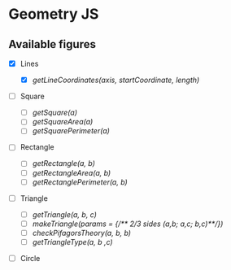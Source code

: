 # Geometry JS   

## Available figures    
- [x] Lines
    - [x] *getLineCoordinates(axis, startCoordinate, length)*   
- [ ] Square    
    - [ ] *getSquare(a)*
    - [ ] *getSquareArea(a)*
    - [ ] *getSquarePerimeter(a)*   
- [ ] Rectangle 
    - [ ] *getRectangle(a, b)*
    - [ ] *getRectangleArea(a, b)*
    - [ ] *getRectanglePerimeter(a, b)*
- [ ] Triangle  
    - [ ] *getTriangle(a, b, c)*    
    - [ ] *makeTriangle(params = {/\*\* 2/3 sides (a,b; a,c; b,c)\*\*/})*   
    - [ ] *checkPifagorsTheory(a, b, b)*    
    - [ ] *getTriangleType(a, b ,c)*    
- [ ] Circle    
    